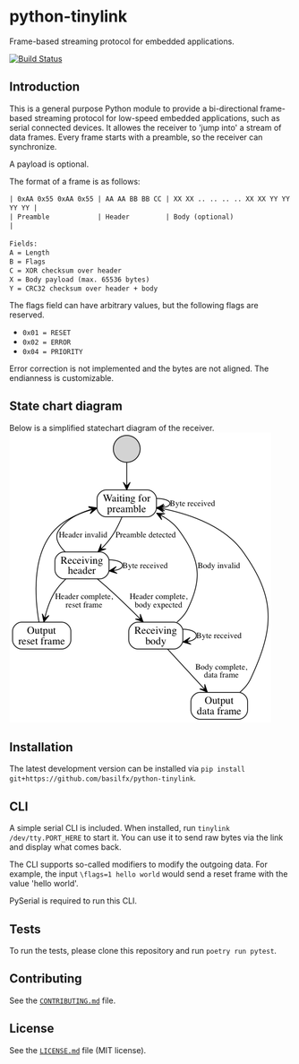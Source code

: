 # python-tinylink
Frame-based streaming protocol for embedded applications.

[![Build Status](https://travis-ci.org/basilfx/python-tinylink.svg?branch=master)](https://travis-ci.org/basilfx/python-tinylink)

## Introduction
This is a general purpose Python module to provide a bi-directional frame-based
streaming protocol for low-speed embedded applications, such as serial
connected devices. It allowes the receiver to 'jump into' a stream of data
frames. Every frame starts with a preamble, so the receiver can synchronize.

A payload is optional.

The format of a frame is as follows:

```
| 0xAA 0x55 0xAA 0x55 | AA AA BB BB CC | XX XX .. .. .. .. XX XX YY YY YY YY |
| Preamble            | Header         | Body (optional)                     |

Fields:
A = Length
B = Flags
C = XOR checksum over header
X = Body payload (max. 65536 bytes)
Y = CRC32 checksum over header + body
```

The flags field can have arbitrary values, but the following flags are
reserved.

* `0x01 = RESET`
* `0x02 = ERROR`
* `0x04 = PRIORITY`

Error correction is not implemented and the bytes are not aligned. The
endianness is customizable.

## State chart diagram
Below is a simplified statechart diagram of the receiver.
![Alt text](docs/statechart.png)

## Installation
The latest development version can be installed via
`pip install git+https://github.com/basilfx/python-tinylink`.

## CLI
A simple serial CLI is included. When installed, run
`tinylink /dev/tty.PORT_HERE` to start it. You can use it to send raw bytes via
the link and display what comes back.

The CLI supports so-called modifiers to modify the outgoing data. For example,
the input `\flags=1 hello world` would send a reset frame with the value
'hello world'.

PySerial is required to run this CLI.

## Tests
To run the tests, please clone this repository and run `poetry run pytest`.

## Contributing
See the [`CONTRIBUTING.md`](CONTRIBUTING.md) file.

## License
See the [`LICENSE.md`](LICENSE.md) file (MIT license).
